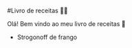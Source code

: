 #Livro de receitas :woman_cook:

Olá! Bem vindo ao meu livro de receitas :wave:

- Strogonoff de frango